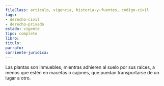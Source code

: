 ```yaml
---
fileClass: articulo, vigencia, historia-y-fuentes, codigo-civil
tags:
- derecho-civil
- derecho-privado
estado: vigente
tipo: completo
libro:
titulo:
parrafo:
corriente-juridica:
---
```

Las plantas son inmuebles, mientras adhieren al suelo por sus raíces, a menos que estén en macetas o cajones, que puedan transportarse de un lugar a otro.
